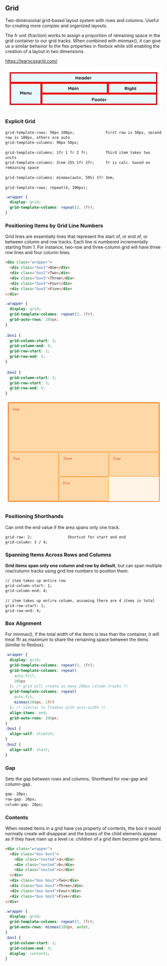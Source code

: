 ## Grid

Two-dimensional grid-based layout system with rows and columns. Useful for creating more complex and organized layouts.

The fr unit (fraction) works to assign a proportion of remaining space in the grid container to our grid tracks. When combined with minmax(), it can give us a similar behavior to the flex properties in flexbox while still enabling the creation of a layout in two dimensions.

https://learncssgrid.com/

<img src="../assets/grid-eg.png">

### Explicit Grid

```
grid-template-rows: 50px 100px;              First row is 50px, second row is 100px, others are auto
grid-template-columns: 90px 50px;

grid-template-columns: 1fr 1 fr 2 fr;        Third item takes two units
grid-template-columns: 3rem 25% 1fr 2fr;     fr is calc. based on remaining space

grid-template-columns: minmax(auto, 50%) 1fr 3em;

grid-template-rows: repeat(4, 100px);
```

```css
.wrapper {
  display: grid;
  grid-template-columns: repeat(3, 1fr);
}
```

### Positioning Items by Grid Line Numbers

Grid lines are essentially lines that represent the start of, or end of, or between column and row tracks. Each line is numbered incrementally starting from 1. For instance, two-row and three-column grid will have three row lines and four column lines.

```html
<div class="wrapper">
  <div class="box1">One</div>
  <div class="box2">Two</div>
  <div class="box3">Three</div>
  <div class="box4">Four</div>
  <div class="box5">Five</div>
</div>
```

```css
.wrapper {
  display: grid;
  grid-template-columns: repeat(3, 1fr);
  grid-auto-rows: 100px;
}

.box1 {
  grid-column-start: 1;
  grid-column-end: 4;
  grid-row-start: 1;
  grid-row-end: 3;
}

.box2 {
  grid-column-start: 1;
  grid-row-start: 3;
  grid-row-end: 5;
}
```

<img src="../assets/grid-lines.png">

### Positioning Shorthands

Can omit the end value if the area spans only one track.

```
grid-row: 2;                Shortcut for start and end
grid-column: 3 / 4;
```

### Spanning Items Across Rows and Columns

**Grid items span only one column and row by default**, but can span multiple row/column tracks using grid line numbers to position them.

```
// item takes up entire row
grid-column-start: 1;
grid-column-end: 4;

// item takes up entire column, assuming there are 4 items in total
grid-row-start: 1;
grid-row-end: 4;
```

### Box Alignment

For minmax(), if the total width of the items is less than the container, it will treat 1fr as maximum to share the remaining space between the items (similar to flexbox).

```css
.wrapper {
  display: grid;
  grid-template-columns: repeat(3, 1fr);
  grid-template-columns: repeat(
    auto-fill,
    200px
  ); /* grid will create as many 200px column tracks */
  grid-template-columns: repeat(
    auto-fit,
    minmax(200px, 1fr)
  ); /* similar to flexbox with auto-width */
  align-items: end;
  grid-auto-rows: 200px;
}
.box1 {
  align-self: stretch;
}
.box2 {
  align-self: start;
}
```

### Gap

Sets the gap between rows and columns. Shorthand for row-gap and column-gap.

```css
gap: 20px;
row-gap: 20px;
column-gap: 20px;
```

### Contents

When nested items in a grid have css property of contents, the box it would normally create will disappear and the boxes of the child elements appear as if they have risen up a level i.e. children of a grid item become grid items.

```html
<div class="wrapper">
  <div class="box box1">
    <div class="nested">a</div>
    <div class="nested">b</div>
    <div class="nested">c</div>
  </div>
  <div class="box box2">Two</div>
  <div class="box box3">Three</div>
  <div class="box box4">Four</div>
  <div class="box box5">Five</div>
</div>
```

```css
.wrapper {
  display: grid;
  grid-template-columns: repeat(3, 1fr);
  grid-auto-rows: minmax(100px, auto);
}
.box1 {
  grid-column-start: 1;
  grid-column-end: 4;
  display: contents;
}
```
